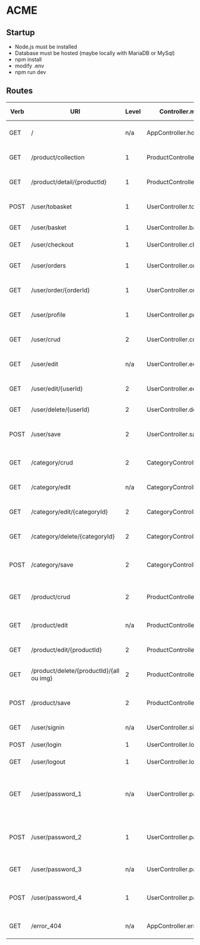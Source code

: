 # ACME

## Startup
 * Node.js must be installed
 * Database must be hosted (maybe locally with MariaDB or MySql)
 * npm install
 * modify .env
 * npm run dev


## Routes

| Verb | URI                                     | Level | Controller.method            | Action                                                   | Server response | Redirection client vers : |
| ---- | --------------------------------------- | ----- | ---------------------------- | -------------------------------------------------------- | --------------- | ------------------------- |
| GET  | /                                       | n/a   | AppController.home           | Rediriger vers la collection.                            | n/a             | GET /product/collection   |
| GET  | /product/collection                     | 1     | ProductController.collection | Afficher les produits par catégories.                    | JSONArray       | VIEW\_COLLECTION          |
| GET  | /product/detail/{productId}             | 1     | ProductController.detail     | Afficher le détail d'un produit.                         | JSONObject      | VIEW\_DETAIL n/a          |
| POST | /user/tobasket                          | 1     | UserController.tobasket      | Ajouter un produit au panier.                            | OK              | VIEW\_DETAIL n/a          |
| GET  | /user/basket                            | 1     | UserController.basket        | Afficher le panier.                                      | JSONArray       | VIEW\_BASKET              |
| GET  | /user/checkout                          | 1     | UserController.checkout      | Valider le panier.                                       | OK              | VIEW\_CHECKOUT            |
| GET  | /user/orders                            | 1     | UserController.orders        | Afficher la liste des commandes.                         | JSONArray       | VIEW\_ORDERS              |
| GET  | /user/order/{orderId}                   | 1     | UserController.order         | Afficher le détail d'une commande.                       | JSONObject      | VIEW\_ORDER               |
| GET  | /user/profile                           | 1     | UserController.profile       | Afficher le profil d'un revendeur.                       | JSONObject      | VIEW\_PROFILE             |
| GET  | /user/crud                              | 2     | UserController.crud          | Afficher les revendeurs (gestion).                       | JSONArray       | VIEW\_CRUD\_DEALERS       |
| GET  | /user/edit                              | n/a   | UserController.edit          | Créer un revendeur (saisie).                             | n/a             | VIEW\_EDIT\_DEALER        |
| GET  | /user/edit/{userId}                     | 2     | UserController.edit          | Modifier un revendeur (saisie).                          | JSONObjet       | VIEW\_EDIT\_DEALER        |
| GET  | /user/delete/{userId}                   | 2     | UserController.delete        | Supprimer un revendeur.                                  | OK              | GET /user/crud            |
| POST | /user/save                              | 2     | UserController.save          | Sauvegarder un revendeur (création ou modification).     | OK              | GET /user/crud            |
| GET  | /category/crud                          | 2     | CategoryController.list      | Afficher les catégories (gestion).                       | JSONArray       | VIEW\_CRUD\_CATEGORIES    |
| GET  | /category/edit                          | n/a   | CategoryController.edit      | Créer une catégorie (saisie).                            | n/a             | VIEW\_EDIT\_CATEGORY      |
| GET  | /category/edit/{categoryId}             | 2     | CategoryController.edit      | Modifier une catégorie (saisie).                         | JSONObject      | VIEW\_EDIT\_CATEGORY      |
| GET  | /category/delete/{categoryId}           | 2     | CategoryController.delete    | Supprimer une catégorie.                                 | OK              | GET /category/crud        |
| POST | /category/save                          | 2     | CategoryController.save      | Sauvegarder une catégorie (création ou modification).    | OK              | GET /category/crud        |
| GET  | /product/crud                           | 2     | ProductController.list       | Afficher les produits par catégories (gestion).          | JSONArray       | VIEW\_CRUD\_PRODUCTS      |
| GET  | /product/edit                           | n/a   | ProductController.edit       | Créer un produit (saisie).                               | n/a             | VIEW\_EDIT\_PRODUCT       |
| GET  | /product/edit/{productId}               | 2     | ProductController.edit       | Modifier un produit (saisie).                            | JSONObject      | VIEW\_EDIT\_PRODUCT       |
| GET  | /product/delete/{productId}/{all ou img} | 2     | ProductController.delete     | Supprimer un produit et/ou son image.                    | OK              | GET /product/crud         |
| POST | /product/save                           | 2     | ProductController.save       | Sauvegarder un produit (création ou modification).       | OK              | GET /product/crud         |
| GET  | /user/signin                            | n/a   | UserController.signin        | Login (saisie).                                          | n/a             | VIEW\_CONNECTION          |
| POST | /user/login                             | 1     | UserController.login         | Login (validation).                                      | OK              | GET /                     |
| GET  | /user/logout                            | 1     | UserController.logout        | Détruire la session.                                     | OK              | GET /user/signin          |
| GET  | /user/password\_1                       | n/a   | UserController.password\_1   | Saisir l'identifiant pour réinitialiser le mot de passe. | n/a             | VIEW\_PASSWORD\_1         |
| POST | /user/password\_2                       | 1     | UserController.password\_2   | Envoyer l'email pour réinitialiser le mot de passe.      | OK              | VIEW\_PASSWORD\_2         |
| GET  | /user/password\_3                       | n/a   | UserController.password\_3   | Saisie du nouveau mot de passe.                          | n/a             | VIEW\_PASSWORD\_3         |
| POST | /user/password\_4                       | 1     | UserController.password\_4   | Sauvegarde le nouveau mot de passe.                      | OK              | VIEW\_PASSWORD\_4         |
| GET  | /error\_404                             | n/a   | AppController.error\_404     | Afficher l'erreur 404 usernalisée.                       | n/a             | VIEW\_ERROR\_404          |

